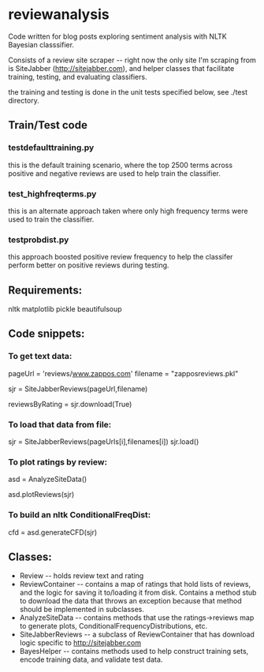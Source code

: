 reviewanalysis
==============

Code written for blog posts exploring sentiment analysis with NLTK Bayesian classsifier. 

Consists of a review site scraper -- right now the only site I'm scraping from is SiteJabber (http://sitejabber.com), and helper classes that facilitate training, testing, and evaluating classifiers.  

the training and testing is done in the unit tests specified below, see ./test directory.

## Train/Test code

### testdefaulttraining.py

this is the default training scenario, where the top 2500 terms across positive and negative reviews are used to help train the classifier.

### test_highfreqterms.py

this is an alternate approach taken where only high frequency terms were used to train the classifier.

### testprobdist.py

this approach boosted positive review frequency to help the classifer perform better on positive reviews during testing. 
 

## Requirements: 

nltk
matplotlib
pickle
beautifulsoup


## Code snippets:
### To get text data: 

  pageUrl = 'reviews/www.zappos.com'
  filename = "zapposreviews.pkl"
    
  sjr = SiteJabberReviews(pageUrl,filename)
    
  reviewsByRating = sjr.download(True)

### To load that data from file: 

  sjr = SiteJabberReviews(pageUrls[i],filenames[i])
  sjr.load()
  
### To plot ratings by review:

  asd = AnalyzeSiteData()
        
  asd.plotReviews(sjr)

### To build an nltk ConditionalFreqDist:

  cfd = asd.generateCFD(sjr)
  
  
  
## Classes: 

* Review -- holds review text and rating
* ReviewContainer -- contains a map of ratings that hold lists of reviews, and the logic for saving it to/loading it from disk. Contains a method stub to download the data that throws an exception because that method should be implemented in subclasses.
* AnalyzeSiteData -- contains methods that use the ratings->reviews map to generate plots, ConditionalFrequencyDistributions, etc. 
* SiteJabberReviews -- a subclass of ReviewContainer that has download logic specific to http://sitejabber.com
* BayesHelper -- contains methods used to help construct training sets, encode training data, and validate test data.

  
  

